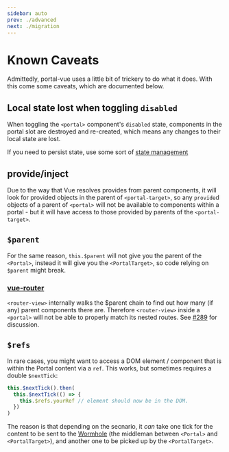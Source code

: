 ```yaml
---
sidebar: auto
prev: ./advanced
next: ./migration
---
```


# Known Caveats

Admittedly, portal-vue uses a little bit of trickery to do what it does. With this come some caveats, which are documented below.

## Local state lost when toggling `disabled`

When toggling the `<portal>` component's `disabled` state, components in the portal slot are destroyed and re-created, which means any changes to their local state are lost.

If you need to persist state, use some sort of [state management](https://portal-vue-next-preview.netlify.com/)

## provide/inject

Due to the way that Vue resolves provides from parent components, it will look for provided objects in the parent of `<portal-target>`, so any `provide`d objects of a parent of `<portal>` will not be available to components within a portal - but it will have access to those provided by parents of the `<portal-target>`.

## `$parent`

For the same reason, `this.$parent` will not give you the parent of the `<Portal>`, instead it will give you the `<PortalTarget>`, so code relying on `$parent` might break.

### [vue-router](https://router.vuejs.org)

`<router-view>` internally walks the $parent chain to find out how many (if any) parent <router-view> components there are. Therefore `<router-view>` inside a `<portal>` will not be able to properly match its nested routes. See [#289](https://github.com/LinusBorg/portal-vue/issues/289) for discussion.

## `$refs`

In rare cases, you might want to access a DOM element / component that is within the Portal content via a `ref`. This works, but sometimes requires a double `$nextTick`:

```javascript
this.$nextTick().then(
  this.$nextTick(() => {
    this.$refs.yourRef // element should now be in the DOM.
  })
)
```

The reason is that depending on the secnario, it _can_ take one tick for the content to be sent to the [Wormhole](../api/wormhole.md) (the middleman between `<Portal>` and `<PortalTarget>`), and another one to be picked up by the `<PortalTarget>`.

